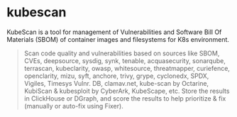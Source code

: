 # kubescan
KubeScan is a tool for management of Vulnerabilities and Software Bill Of Materials (SBOM) of container images and filesystems for K8s environment.
> Scan code quality and vulnerabilities based on sources like SBOM, CVEs, deepsource, sysdig, synk, tenable, acquasecurity, sonarqube, terrascan, kubeclarity, owasp, whitesource, threatmapper, curiefence, openclarity, mizu, syft, anchore, trivy, grype, cyclonedx, SPDX, Vigiles, Timesys Vulnr. DB, clamav.net, kube-scan by Octarine, KubiScan & kubesploit by CyberArk, KubeScape, etc.
> Store the results in ClickHouse or DGraph, and score the results to help prioritize & fix (manually or auto-fix using Fixer). 

